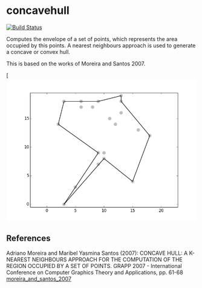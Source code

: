 # concavehull
[![Build Status](https://travis-ci.org/sebastianbeyer/concavehull.svg?branch=master)](https://travis-ci.org/sebastianbeyer/concavehull)

Computes the envelope of a set of points, which represents the area occupied by
this points. A nearest neighbours approach is used to generate a concave or convex
hull.

This is based on the works of Moreira and Santos 2007.

[![example](./doc/figure_1.png)



## References
Adriano Moreira and Maribel Yasmina Santos (2007): CONCAVE HULL: A K-NEAREST NEIGHBOURS APPROACH FOR THE COMPUTATION OF THE REGION OCCUPIED BY A SET OF POINTS. GRAPP 2007 - International Conference on Computer Graphics Theory and Applications, pp. 61-68
[moreira_and_santos_2007](http://repositorium.sdum.uminho.pt/bitstream/1822/6429/1/ConcaveHull_ACM_MYS.pdf)
